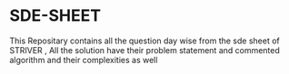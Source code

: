 # SDE-SHEET
This Repositary contains all the question day wise from the sde sheet of STRIVER , All the solution have their problem statement and commented algorithm and their complexities as well




